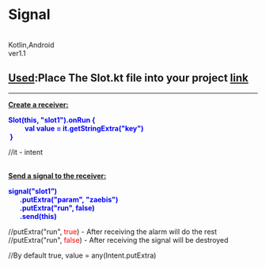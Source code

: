 # Signal 
<br />Kotlin,Android <br />ver1.1</p>
<h2><strong><span style="text-decoration: underline;">Used</span>:</strong>Place The Slot.kt file into your project <a href="https://raw.githubusercontent.com/dmitriy-deomin/Signal/master/app/src/main/java/dmitriy/deomin/signal/Slot.kt">link</a></h2>
<hr />
<p><span style="text-decoration: underline;"><strong>Cre</strong></span><span style="text-decoration: underline;"><strong>ate a receiver:</strong></span></p>
<p><span style="color: #0000ff;"><span style="color: #0000ff;"><span style="color: #0000ff;"><span style="color: #0000ff;"><strong>Slot(this, "slot1").onRun {<br />&nbsp; &nbsp; &nbsp; &nbsp; &nbsp; val value = it.getStringExtra("key")<br />&nbsp;}</strong></span></span></span></span></p>
<p>//it - intent</p>
<p><br /><span style="text-decoration: underline;"><strong>Send a signal to the receiver:</strong></span></p>
<p><strong><span style="color: #0000ff;">signal("slot1")<br />&nbsp; &nbsp; &nbsp; &nbsp;.putExtra("param", "zaebis")<br />&nbsp; &nbsp; &nbsp; &nbsp;.putExtra("run", false)<br />&nbsp; &nbsp; &nbsp; &nbsp;.send(this)</span></strong></p>
<p>//putExtra("run", <span style="color: #ff0000;">true</span>) - After receiving the alarm will do the rest<br />//putExtra("run", <span style="color: #ff0000;">false</span>) - After receiving the signal will be destroyed</p>
<p>//By default true, value =&nbsp;any(Intent.putExtra)</p>
         
  
  
